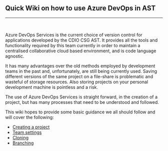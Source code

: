 ## Quick Wiki on how to use Azure DevOps in AST

***

<br/>
  
Azure DevOps Services is the current choice of version control for applications developed by the CDIO CSG AST. It provides all the tools and functionality required by this team currently in order to maintain a centralised collaborative cloud based environment, and is code language agnostic.

It has many advantages over the old methods employed by development teams in the past and, unfortunately, are still being currently used. Saving different versions of the same project on a file-share is problematic and wasteful of storage resources. Also storing projects on your personal development machine is pointless and a risk.

The use of Azure DevOps Services is straight forward, in the creation of a project, but has many processes that need to be understood and followed.

This wiki hopes to provide some basic guidance we all should follow and will cover the following:

- [Creating a project](/CreateProject.md)
- [Team settings](/TeamSettings.md)
- [Cloning](Cloning.md)
- [Branching](Branching.md)
